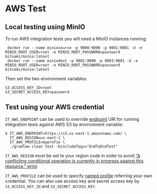 # AWS Test

## Local testing using MinIO

To run AWS integration tests you will need a MinIO instances running:

```
 docker run --name miniosource -p 9000:9000 -p 9001:9001 -d -e MINIO_ROOT_USER=root -e MINIO_ROOT_PASSWORD=password bitnami/minio:latest
 docker run --name miniodest -p 9002:9000 -p 9003:9001 -d -e MINIO_ROOT_USER=root -e MINIO_ROOT_PASSWORD=password bitnami/minio:latest
```

Then set the two environment variables:

```
S3_ACCESS_KEY_ID=root
S3_SECRET_ACCESS_KEY=password
```

## Test using your AWS credential

`IT_AWS_ENDPOINT` can be used to override [endpoint](https://docs.aws.amazon.com/general/latest/gr/s3.html) URI
for running integration tests against AWS S3 by environment variable:

```
$ IT_AWS_ENDPOINT=https://s3.us-east-1.amazonaws.com/ \
  IT_AWS_REGION=us-east-1 \
  IT_AWS_PROFILE=myprofie \
  ./gradlew clean test -DincludeTags="EndToEndTest"
```

`IT_AWS_REGION` must be set to your region code in order to avoid
["A conflicting conditional operation is currently in progress against this resource." error](http://stackoverflow.com/questions/13898057/aws-error-message-a-conflicting-conditional-operation-is-currently-in-progress).

`IT_AWS_PROFILE` can be used to specify
[named profile](https://docs.aws.amazon.com/cli/latest/userguide/cli-configure-profiles.html)
referring your own credential.
You can also use access key and secret access key by `S3_ACCESS_KEY_ID` and `S3_SECRET_ACCESS_KEY`.
